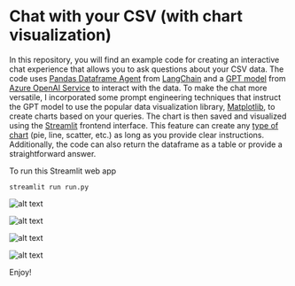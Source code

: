 # Chat with your CSV (with chart visualization)

In this repository, you will find an example code for creating an interactive chat experience that allows you to ask questions about your CSV data. The code uses [Pandas Dataframe Agent](https://python.langchain.com/docs/integrations/toolkits/pandas) from [LangChain](https://python.langchain.com/docs/get_started/introduction) and a [GPT model](https://learn.microsoft.com/en-us/azure/ai-services/openai/concepts/models) from [Azure OpenAI Service](https://learn.microsoft.com/en-us/azure/ai-services/openai/overview) to interact with the data. To make the chat more versatile, I incorporated some prompt engineering techniques that instruct the GPT model to use the popular data visualization library, [Matplotlib](https://matplotlib.org/stable/index.html), to create charts based on your queries. The chart is then saved and visualized using the [Streamlit](https://streamlit.io/) frontend interface. This feature can create any [type of chart](https://matplotlib.org/stable/plot_types/index.html) (pie, line, scatter, etc.) as long as you provide clear instructions. Additionally, the code can also return the dataframe as a table or provide a straightforward answer.

To run this Streamlit web app
```
streamlit run run.py
```

![alt text](https://github.com/easonlai/chat_with_csv_streamlit_with_chart/blob/main/git-images/git-image-1.png)

![alt text](https://github.com/easonlai/chat_with_csv_streamlit_with_chart/blob/main/git-images/git-image-2.png)

![alt text](https://github.com/easonlai/chat_with_csv_streamlit_with_chart/blob/main/git-images/git-image-3.png)

![alt text](https://github.com/easonlai/chat_with_csv_streamlit_with_chart/blob/main/git-images/git-image-4.png)

Enjoy!